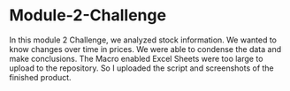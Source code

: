 # Module-2-Challenge
In this module 2 Challenge, we analyzed stock information. We wanted to know changes over time in prices. We were able to condense the data and make conclusions. The Macro enabled Excel Sheets were too large to upload to the repository. So I uploaded the script and screenshots of the finished product.
